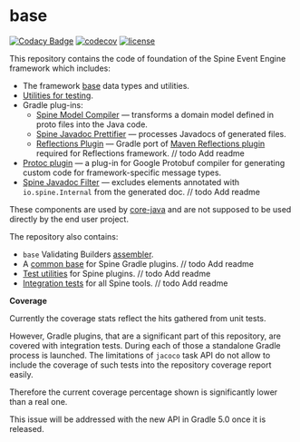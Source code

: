 # base

[![Codacy Badge](https://api.codacy.com/project/badge/Grade/80cf6232764843ef878500e05355d0b4)](https://www.codacy.com/app/SpineEventEngine/base?utm_source=github.com&amp;utm_medium=referral&amp;utm_content=SpineEventEngine/base&amp;utm_campaign=Badge_Grade)
[![codecov](https://codecov.io/gh/SpineEventEngine/base/branch/master/graph/badge.svg)](https://codecov.io/gh/SpineEventEngine/base)
[![license](https://img.shields.io/badge/license-Apache%20License%202.0-blue.svg?style=flat)](http://www.apache.org/licenses/LICENSE-2.0)

This repository contains the code of foundation of the Spine Event Engine framework which includes:

* The framework [base](base) data types and utilities.
* [Utilities for testing](testlib).
* Gradle plug-ins:
  * [Spine Model Compiler](tools/model-compiler) — 
    transforms a domain model defined in proto files into the Java code.
  * [Spine Javadoc Prettifier](tools/javadoc-prettifier) — 
    processes Javadocs of generated files.
  * [Reflections Plugin](tools/reflections-plugin) — Gradle port of 
    [Maven Reflections plugin](https://mvnrepository.com/artifact/org.reflections/reflections-maven) 
    required for Reflections framework. // todo Add readme
* [Protoc plugin](tools/protoc-plugin) —
    a plug-in for Google Protobuf compiler for generating custom code for framework-specific message
    types.
* [Spine Javadoc Filter](tools/javadoc-filter) — excludes elements annotated with 
  `io.spine.Internal` from the generated doc. // todo Add readme

These components are used by [core-java](https://github.com/SpineEventEngine/core-java) and are not
supposed to be used directly by the end user project.

The repository also contains:

* `base` Validating Builders [assembler](base-validating-builders).
* A [common base](tools/plugin-base) for Spine Gradle plugins. // todo Add readme
* [Test utilities](tools/plugin-testlib) for Spine plugins. // todo Add readme
* [Integration tests](tools/smoke-tests) for all Spine tools. // todo Add readme

**Coverage**

Currently the coverage stats reflect the hits gathered from unit tests. 

However, Gradle plugins, that are a significant part of this repository, are covered with 
integration tests. During each of those a standalone Gradle process is launched. The limitations of 
`jacoco` task API do not allow to include the coverage of such tests into the repository coverage 
report easily. 

Therefore the current coverage percentage shown is significantly lower than a real one.

This issue will be addressed with the new API in Gradle 5.0 once it is released.

